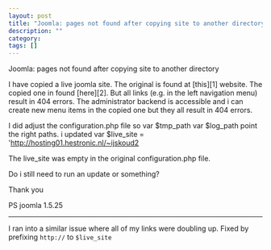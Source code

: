 ```yaml
---
layout: post
title: "Joomla: pages not found after copying site to another directory"
description: ""
category:
tags: []
---
```


Joomla: pages not found after copying site to another directory


I have copied a live joomla site. The original is found at [this][1] website. The copied one in found [here][2]. But all links (e.g. in the left navigation menu) result in 404 errors. The administrator backend is accessible and i can create new menu items in the copied one but they all result in 404 errors.

I did adjust the configuration.php file so var $tmp\_path var $log\_path point the right paths. i updated var $live\_site = 'http://hosting01.hestronic.nl/~ijskoud2

The live\_site was empty in the original configuration.php file.

Do i still need to run an update or something?

Thank you

PS joomla 1.5.25


--------------------------------------- 
I ran into a similar issue where all of my links were doubling up. Fixed by prefixing `http://` to `$live_site`


